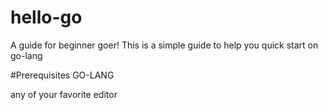 # hello-go

A guide for beginner goer!
This is a simple guide to help you quick start on go-lang

#Prerequisites
GO-LANG

 any of your favorite editor


